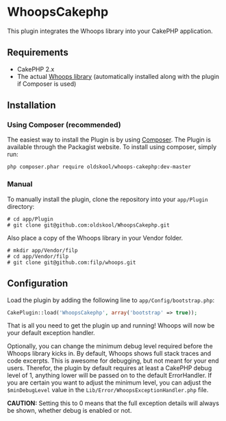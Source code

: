 WhoopsCakephp
=============

This plugin integrates the Whoops library into your CakePHP application.

Requirements
------------

* CakePHP 2.x
* The actual [Whoops library](http://filp.github.io/whoops/) (automatically installed along with the plugin if Composer is used)

Installation
------------

### Using Composer (recommended)

The easiest way to install the Plugin is by using [Composer](https://getcomposer.org/).
The Plugin is available through the Packagist website. To install using composer, simply run:

```
php composer.phar require oldskool/whoops-cakephp:dev-master
```

### Manual

To manually install the plugin, clone the repository into your `app/Plugin` directory:

```
# cd app/Plugin
# git clone git@github.com:oldskool/WhoopsCakephp.git
```

Also place a copy of the Whoops library in your Vendor folder.

```
# mkdir app/Vendor/filp
# cd app/Vendor/filp
# git clone git@github.com:filp/whoops.git
```

Configuration
-------------

Load the plugin by adding the following line to `app/Config/bootstrap.php`:

```php
CakePlugin::load('WhoopsCakephp', array('bootstrap' => true));
```

That is all you need to get the plugin up and running! Whoops will now be your default exception handler.

Optionally, you can change the minimum debug level required before the Whoops library kicks in.
By default, Whoops shows full stack traces and code excerpts. This is awesome for debugging, but not meant for your end users.
Therefor, the plugin by default requires at least a CakePHP debug level of 1, anything lower will be passed on to the default ErrorHandler.
If you are certain you want to adjust the minimum level, you can adjust the `$minDebugLevel` value in the `Lib/Error/WhoopsExceptionHandler.php` file.

**CAUTION:** Setting this to 0 means that the full exception details will always be shown, whether debug is enabled or not.
